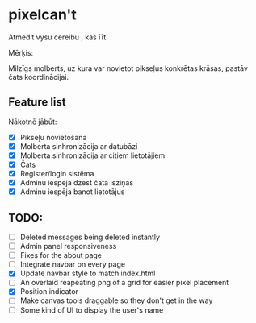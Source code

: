 # pixelcan't

Atmedit vysu cereibu , kas īīt

Mērķis:

Milzīgs molberts, uz kura var novietot pikseļus konkrētas krāsas, pastāv čats koordinācijai.

## Feature list

Nākotnē jābūt:

- [x] Pikseļu novietošana
- [x] Molberta sinhronizācija ar datubāzi
- [x] Molberta sinhronizācija ar citiem lietotājiem
- [x] Čats
- [x] Register/login sistēma
- [x] Adminu iespēja dzēst čata īsziņas
- [x] Adminu iespēja banot lietotājus

## TODO:
- [ ] Deleted messages being deleted instantly
- [ ] Admin panel responsiveness
- [ ] Fixes for the about page
- [ ] Integrate navbar on every page
- [x] Update navbar style to match index.html
- [ ] An overlaid reapeating png of a grid for easier pixel placement
- [x] Position indicator
- [ ] Make canvas tools draggable so they don't get in the way
- [ ] Some kind of UI to display the user's name